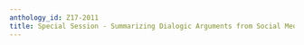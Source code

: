 ```yaml
---
anthology_id: Z17-2011
title: Special Session - Summarizing Dialogic Arguments from Social Media
---
```

